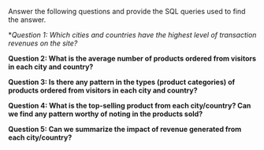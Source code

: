 Answer the following questions and provide the SQL queries used to find the answer.

    
**Question 1: Which cities and countries have the highest level of transaction revenues on the site?*



**Question 2: What is the average number of products ordered from visitors in each city and country?**




**Question 3: Is there any pattern in the types (product categories) of products ordered from visitors in each city and country?**





**Question 4: What is the top-selling product from each city/country? Can we find any pattern worthy of noting in the products sold?**






**Question 5: Can we summarize the impact of revenue generated from each city/country?**









